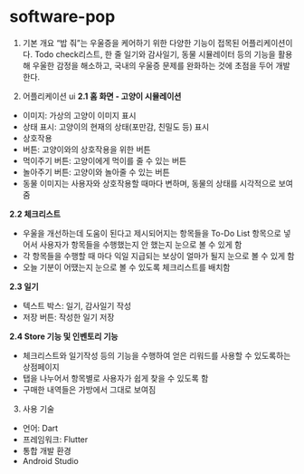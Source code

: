 # software-pop


1. 기본 개요
“밥 줘”는 우울증을 케어하기 위한 다양한 기능이 접목된 어플리케이션이다. Todo check리스트, 한 줄 일기와 감사일기, 동물 시뮬레이터 등의 기능을 활용해 우울한 감정을 해소하고, 국내의 우울증 문제를 완화하는 것에 초점을 두어 개발한다.

3. 어플리케이션 ui
**2.1 홈 화면 - 고양이 시뮬레이션**
- 이미지: 가상의 고양이 이미지 표시
- 상태 표시: 고양이의 현재의 상태(포만감, 친밀도 등) 표시
- 상호작용
- 버튼: 고양이와의 상호작용을 위한 버튼
- 먹이주기 버튼: 고양이에게 먹이를 줄 수 있는 버튼
- 놀아주기 버튼: 고양이와 놀아줄 수 있는 버튼
- 동물 이미지는 사용자와 상호작용할 때마다 변하며, 동물의 상태를 시각적으로 보여줌

**2.2 체크리스트**
- 우울을 개선하는데 도움이 된다고 제시되어지는 항목들을 To-Do List 항목으로 넣어서 사용자가 항목들을 수행했는지 안 했는지 눈으로 볼 수 있게 함
- 각 항목들을 수행할 때 마다 익일 지급되는 보상이 얼마가 될지 눈으로 볼 수 있게 함
- 오늘 기분이 어땠는지 눈으로 볼 수 있도록 체크리스트를 배치함

**2.3 일기**
- 텍스트 박스: 일기, 감사일기 작성
- 저장 버튼: 작성한 일기 저장

**2.4 Store 기능 및 인벤토리 기능**
- 체크리스트와 일기작성 등의 기능을 수행하여 얻은 리워드를 사용할 수 있도록하는 상점페이지
- 탭을 나누어서 항목별로 사용자가 쉽게 찾을 수 있도록 함
- 구매한 내역들은 가방에서 그대로 보여짐

3. 사용 기술
-	언어: Dart
-	프레임워크: Flutter
-	통합 개발 환경
  - Android Studio
